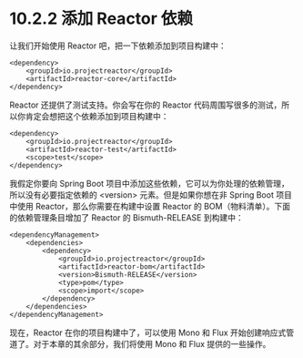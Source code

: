 # 10.2.2 添加 Reactor 依赖

让我们开始使用 Reactor 吧，把一下依赖添加到项目构建中：

```markup
<dependency>
    <groupId>io.projectreactor</groupId>
    <artifactId>reactor-core</artifactId>
</dependency>
```

Reactor 还提供了测试支持。你会写在你的 Reactor 代码周围写很多的测试，所以你肯定会想把这个依赖添加到项目构建中：

```markup
<dependency>
    <groupId>io.projectreactor</groupId>
    <artifactId>reactor-test</artifactId>
    <scope>test</scope>
</dependency>
```

我假定你要向 Spring Boot 项目中添加这些依赖，它可以为你处理的依赖管理，所以没有必要指定依赖的 &lt;version&gt; 元素。但是如果你想在非 Spring Boot 项目中使用 Reactor，那么你需要在构建中设置 Reactor 的 BOM（物料清单）。下面的依赖管理条目增加了 Reactor 的 Bismuth-RELEASE 到构建中：

```markup
<dependencyManagement>
    <dependencies>
        <dependency>
            <groupId>io.projectreactor</groupId>
            <artifactId>reactor-bom</artifactId>
            <version>Bismuth-RELEASE</version>
            <type>pom</type>
            <scope>import</scope>
        </dependency>
    </dependencies>
</dependencyManagement>
```

现在，Reactor 在你的项目构建中了，可以使用 Mono 和 Flux 开始创建响应式管道了。对于本章的其余部分，我们将使用 Mono 和 Flux 提供的一些操作。

